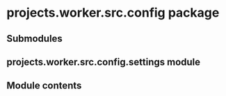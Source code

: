 # projects.worker.src.config package

## Submodules

## projects.worker.src.config.settings module

## Module contents
